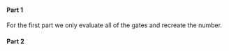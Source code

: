 #### Part 1

For the first part we only evaluate all of the gates and recreate the number.

#### Part 2

